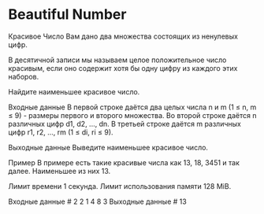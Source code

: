# Beautiful Number

Красивое Число Вам дано два множества состоящих из ненулевых цифр.

В десятичной записи мы называем целое положительное число красивым, если оно содержит хотя бы одну цифру из каждого этих наборов.

Найдите наименьшее красивое число.

Входные данные В первой строке даётся два целых числа n и m (1 ≤ n, m ≤ 9) - размеры первого и второго множества. Во второй строке даётся n различных цифр d1, d2, ..., dn. В третьей строке даётся m различных цифр r1, r2, ..., rm (1 ≤ di, ri ≤ 9).

Выходные данные Выведите наименьшее красивое число.

Пример В примере есть такие красивые числа как 13, 18, 3451 и так далее. Наименьшее из них 13.

Лимит времени 1 секунда. Лимит использования памяти 128 MiB.

Входные данные #
2 2
1 4
8 3
Выходные данные #
13
